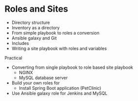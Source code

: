 # Roles and Sites

- Directory structure
- Inventory as a directory
- From simple playbook to roles a conversion
- Ansible galaxy and Git
- Includes
- Writing a site playbook with roles and variables

Practical
- Converting from single playbook to role based site playbook
	- NGINX
	- MySQL database server
- Build your own roles for
	- Install Spring Boot application (PetClinic)
- Use Ansible galaxy role for Jenkins and MySQL